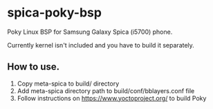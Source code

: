 spica-poky-bsp
==============

Poky Linux BSP for Samsung Galaxy Spica (i5700) phone.

Currently kernel isn't included and you have to build it separately.

## How to use.

1. Copy meta-spica to build/ directory<br>
2. Add meta-spica directory path to build/conf/bblayers.conf file
3. Follow instructions on https://www.yoctoproject.org/ to build Poky